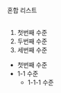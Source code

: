 
혼합 리스트
<br/>
<br/>

1. 첫번째 수준
 1. 두번째 수준
   1. 세번째 수준
 
 
* 첫번째 수준 
 * 1-1 수준
    * 1-1-1 수준
      
